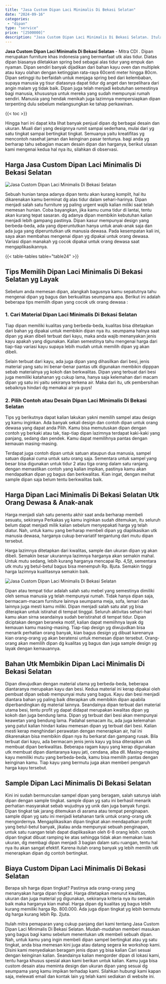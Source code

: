 ```yaml
---
title: "Jasa Custom Dipan Laci Minimalis Di Bekasi Selatan"
date: "2024-09-16"
categories:
 - "dipan"
type: "service"
price: "[2500000]"
description: "Jasa Custom Dipan Laci Minimalis Di Bekasi Selatan. Itulah mitra pemaparan yang cukup panjang dari kami tentang Jasa Custom Dipan Laci Minimalis Di Bekasi Se..."
---
```


**Jasa Custom Dipan Laci Minimalis Di Bekasi Selatan** - Mitra CDI . Dipan merupakan furniture khas indonesia yang bermanfaat utk alas tidur. Diatas dipan biasanya diletakkan spring bed sebagai alas tidur yang empuk dan nyaman. Dipan sendiri banyak dijadikan dari bahan kayu oven dan multiplek atau kayu olahan dengan ketinggian rata-raya 60centi meter hingga 80cm. Dipan setinggi itu berfaidah untuk menjaga spring bed dari kelembaban, supaya manusia yg tisur diatasnya dapat tidur dg anget dan terpelihara dari angin malam yg tidak baik. Dipan juga telah menjadi kebutuhan semestinya bagi manusia, khususnya untuk mereka yang sudah mempunyai rumah sendiri. Manusia yang hendak menikah juga lazimnya mempersiapkan dipan terpenting dulu sebelum melangsungkan ke tahap perkawinan.

{{< toc >}}

Hingga hari ini dapat kita lihat banyak penjual dipan dg berbagai desain dan ukuran. Muali dari yang designnya rumit sampai sederhana, mulai dari yg satu tingkat sampai bertingkat tingkat. Semuanya yaitu kreatifitas yg mencontoh nasehat jaman dan keinginan pasar tentunya. bagi anda yg berharap tahu sebagian macam desain dipan dan harganya, berikut ulasan kami mengenai kedua hal nya itu, silahkan di observasi.

## Harga Jasa Custom Dipan Laci Minimalis Di Bekasi Selatan

![Jasa Custom Dipan Laci Minimalis Di Bekasi Selatan](/images/mebel/dipan-dewasa-001.jpg)

Sebuah hunian tanpa adanya dipan tentu akan kurang komplit, hal itu dikarenakan kamu berminat dg alas tidur dalam sehari-harinya. Dipan menjadi salah satu furniture yg paling urgent wajib kalian miliki saat telah memesan hunian. Coba bayangkan, jika kamu cuma tidur di lantai, tentu akan kurang tepat sasaran. dg adanya dipan membikin kebutuhan kalian menjadi lebih gampang pastinya. Dipan kasur mempunyai design yang berbeda-beda, ada yang diperuntutkan hanya untuk anak-anak saja dan ada juga yang diperuntutkan utk manusia dewasa. Pada kesempatan kali ini, saya akan membahas mengenai dipan yg dipakai untuk orang dewasa. Variasi dipan manakah yg cocok dipakai untuk orang dewasa saat mengaplikasikannya.

{{< table-tables table="table24" >}}

## Tips Memilih Dipan Laci Minimalis Di Bekasi Selatan yg Layak

Sebelum anda memesan dipan, alangkah bagusnya kamu sepatutnya tahu mengenai dipan yg bagus dan berkualitas seumpama apa. Berikut ini adalah beberapa tips memilih dipan yang cocok utk orang dewasa :

### 1\. Cari Material Dipan Laci Minimalis Di Bekasi Selatan

Tiap dipan memiliki kualitas yang berbeda-beda, kualitas bisa ditetapkan dari bahan yg dipakai untuk membikin dipan nya itu. seumpama halnya saat dipan yg akan dibeli terbuat dari kayu, maka anda wajib menanyakan jenis kayu apakah yang digunakan. Kalian semestinya tahu mengenai harga dari tiap-tiap variasi kayu supaya lebih mudah untuk memilih dipan yg akan dibeli.

Selain terbuat dari kayu, ada juga dipan yang dihasilkan dari besi, jenis material yang satu ini benar-benar pantas utk digunakan membikin dipppan sebab materialnya yg kokoh dan berkwalitas. Dipan yang terbuat dari besi juga memiliki katahanan yg cukup lama, hanya saja kelemahan dari macam dipan yg satu ini yaitu sekiranya terkena air. Maka dari itu, utk pembersihan sebaiknya hindari dg memakai air ya guys!

### 2\. Pilih Contoh atau Desain Dipan Laci Minimalis Di Bekasi Selatan

Tips yg berikutnya dapat kalian lakukan yakni memilih sampel atau design yg kamu inginkan. Ada banyak sekali design dan contoh dipan untuk orang dewasa yang dapat anda Pilih. Kamu bisa memutuskan dipan dengan contoh yg berkaki atau tak, tiap-tiap dipan lazimnya terdapat kaki-kaki yang panjang, sedang dan pendek. Kamu dapat memilihnya pantas dengan kemauan masing-masing.

Terdapat juga contoh dipan untuk satuan ataupun dua manusia, sampel satuan dipakai cuma untuk satu orang saja. Sementara untuk sampel yang besar bisa digunakan untuk tidur 2 atau tiga orang dalam satu ranjang. dengan memastikan contoh yang kalian impikan, pastinya kamu akan mendapatkan dipan yg bagus dan berkwalitas. Kian ingat, dengan meihat sample dipan saja belum tentu berkwalitas baik.

## Harga Dipan Laci Minimalis Di Bekasi Selatan Utk Orang Dewasa & Anak-anak

Harga menjadi slah satu penentu akhir saat anda berharap membeli sesuatu, sekiranya Perkakas yg kamu inginkan sudah ditemukan, itu seluruh belum dapat menjadi milik kalian sebelum menyepakati harga yg telah diatur. Nah, untuk kamu yang berharap membeli dipan yg diaplikasikan utk manusia dewasa, harganya cukup bervariatif tergantung dari mutu dipan tersebut.

Harga lazimnya ditetapkan dari kwalitas, sample dan ukuran dipan yg akan dibeli. Semakin besar ukurannya lazimnya harganya akan semakin mahal. Untuk mutu sedang, lebih kurang harganya mencapai Rp. 4,5jt, sementara utk mutu yg betul-betul bagus bisa menempuh Rp. 8juta. Semakin tinggi harga lazimnya kualitasnya semakin baik.

![Jasa Custom Dipan Laci Minimalis Di Bekasi Selatan](/images/mebel/dipan-anak-007-1.jpg)

Dipan atau tempat tidur adalah salah satu mebel yang semestinya dimiliki oleh semua manusia yg telah mempunyai rumah. Tidak hanya dipan saja, bermacam-macam furniture lainnya seumpama meja, sofa, lemari dan lainnya juga mesti kamu miliki. Dipan menjadi salah satu alat yg bisa diterapkan untuk istirahat di tempat tinggal. Seluruh aktivitas sehari-hari kamu akan sirna seandainya sudah beristirahat di tempat tidur. Dipan diciptakan dengan beraneka motif, kalian dapat memiihnya layak dg kemauan kamu masing-masing. Tiap-tiap design yg diwujudkan bisa menarik perhatian orang banyak, kian bagus design yg dibuat karenanya kian orang-orang yg akan beratensi untuk memesan dipan tersebut. Orang-orang akan memilih dipan dg kualitas yg bagus dan juga sample design yg layak dengan kemauannya.

## Bahan Utk Membikin Dipan Laci Minimalis Di Bekasi Selatan

Dipan diwujudkan dengan material utama yg berbeda-beda, beberapa diantaranya merupakan kayu dan besi. Kedua material ini kerap dipakai oleh pembuat dipan sebab mempunyai mutu yang bagus. Kayu dan besi menjadi diantara bahan yg paling baik diterapkan utk membikin dipan apabila diperbandingkan dg material lainnya. Seandainya dipan terbuat dari material utama besi, tentu profit yg dapat didapat merupakan kwalitas dipan yg kokoh dan juga bendung lama. Dipan yg terbuat dari besi akan mempunyai keawetan yang bendung lama. Padahal semacam itu, ada juga kelemahan yang patut kalian hindari kalau memesan dipan yg terbuat dari besi. Kalian mesti kerap menghindari perawatan dengan menerapkan air, hal ini dikarenakan bisa membikin dipan nya itu berkarat dan gampang rusak. Bila terbuat dari kayu, ada bermacam jenis jenis kayu yg bisa diterapkan utk membuat dipan berkwalitas. Beberapa ragam kayu yang kerap digunakan utk membuat dipan diantaranya kayu jati, cendana, alba dll. Masing-masing kayu memiliki mutu yang berbeda-beda, kamu bisa memilih pantas dengan keinginan kamu. Tiap kayu yang bermutu juga akan memberi pengaruh harga kayu tersebut.

## Sample Dipan Laci Minimalis Di Bekasi Selatan

Kini ini sudah bermunculan sampel dipan yang beragam, salah satunya ialah dipan dengan sample tingkat. sample dipan yg satu ini berhasil menarik perhatian masyarakat sebab wujudnya yg unik dan juga banyak fungsi. Dipan tingkat tak jarang ditemukan di asrama atau tempat penginapan. sample dipan yg satu ini menjadi ketahanan tarik untuk orang-orang utk mengordernya. Mengaplikasikan dipan tingkat akan mendapatkan profit yang betul-betul banyak, jikalau anda mempunyai sebuah penginapan, untuk satu ruangan telah dapat diaplikasikan oleh 6-8 orang lebih. contoh dipan tingkat dibuat ramping ke atas sehingga tidak akan memakan luas ukuran, dg membagi dipan menjadi 3 bagian dalam satu ruangan, tentu hal nya itu akan sangat efektif. Karena itulah orang banyak yg lebih memilih utk menerapkan dipan dg contoh bertingkat.

## Biaya Custom Dipan Laci Minimalis Di Bekasi Selatan

Berapa sih harga dipan tingkat? Pastinya ada orang-orang yang menanyakan harga dipan tingkat. Harga ditetapkan menurut kwalitas, ukuran dan juga material yg digunakan, sekiranya kriteria nya itu semakin baik maka harganya kian mahal. Harga dipan dg kualitas yg bagus lebih kurang memiliki harga Rp. 800.000. Ada juga dipan tingkat yg lebih bermutu dg harga kurang lebih Rp. 2juta.

Itulah mitra pemaparan yang cukup panjang dari kami tentang Jasa Custom Dipan Laci Minimalis Di Bekasi Selatan. Mudah-mudahan memberi masukan yang bagus bagi kamu sebelum menentukan utk membeli sebuah dipan. Nah, untuk kamu yang ingin membeli dipan sampel bertingkat atau yg satu tingkat, anda bisa memesan kini juga atau datang segera ke workshop kami. Disini kami menyediakan beragam jenis dipan yg bisa kalian Cari sesuai dengan keinginan kalian. Seandainya kalian mengorder dipan di lokasi kami, tentu harga khusus spesial akan kami berikan untuk kalian. Kamu juga bisa custom desain atau meminta design dan ukuran dipan yang sesuai dg seumpama yang kamu impikan terhadap kami. Silahkan hubungi kami kapan saja, melewati email dan kontak lain yg telah kami sediakan di website ini.
